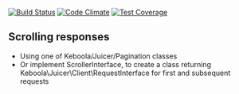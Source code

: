 [![Build Status](https://travis-ci.org/keboola/juicer.svg?branch=master)](https://travis-ci.org/keboola/juicer) [![Code Climate](https://codeclimate.com/github/keboola/juicer/badges/gpa.svg)](https://codeclimate.com/github/keboola/juicer) [![Test Coverage](https://codeclimate.com/github/keboola/juicer/badges/coverage.svg)](https://codeclimate.com/github/keboola/juicer/coverage)


## Scrolling responses
- Using one of Keboola/Juicer/Pagination classes
- Or implement ScrollerInterface, to create a class returning Keboola\Juicer\Client\RequestInterface
    for first and subsequent requests
